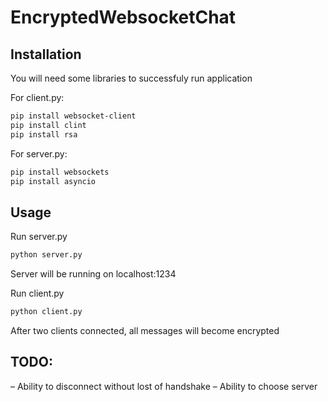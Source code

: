 # EncryptedWebsocketChat

## Installation
You will need some libraries to successfuly run application

For client.py:
```bash
pip install websocket-client
pip install clint
pip install rsa
```
For server.py:
```bash
pip install websockets
pip install asyncio
```

## Usage

Run server.py

```bash
python server.py
```
Server will be running on localhost:1234

Run client.py

```bash
python client.py
```

After two clients connected, all messages will become encrypted

## TODO:

– Ability to disconnect without lost of handshake
– Ability to choose server

